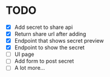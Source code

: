 

# TODO

- [x] Add secret to share api
- [x] Return share url after adding
- [x] Endpoint that shows secret preview
- [x] Endpoint to show the secret
- [ ] UI page
- [ ] Add form to post secret
- [ ] A lot more...
